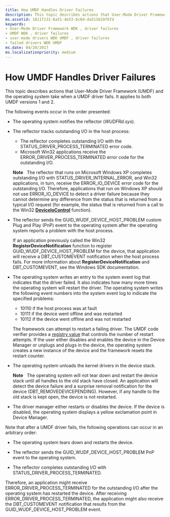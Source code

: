```yaml
---
title: How UMDF Handles Driver Failures
description: This topic describes actions that User-Mode Driver Framework (UMDF) and the operating system take when a UMDF driver fails. It applies to both UMDF versions 1 and 2.
ms.assetid: 1811f131-6a51-4e53-bc8d-da511619f6fd
keywords:
- User-Mode Driver Framework WDK , driver failures
- UMDF WDK , driver failures
- user-mode drivers WDK UMDF , driver failures
- failed drivers WDK UMDF
ms.date: 04/20/2017
ms.localizationpriority: medium
---
```


# How UMDF Handles Driver Failures


This topic describes actions that User-Mode Driver Framework (UMDF) and the operating system take when a UMDF driver fails. It applies to both UMDF versions 1 and 2.

The following events occur in the order presented:

-   The operating system notifies the reflector (*WUDFRd.sys*).

-   The reflector tracks outstanding I/O in the host process:
    -   The reflector completes outstanding I/O with the STATUS\_DRIVER\_PROCESS\_TERMINATED error code.
    -   Microsoft Win32 applications receive the ERROR\_DRIVER\_PROCESS\_TERMINATED error code for the outstanding I/O.

    **Note**   The reflector that runs on Microsoft Windows XP completes outstanding I/O with STATUS\_DRIVER\_INTERNAL\_ERROR, and Win32 applications, in turn, receive the ERROR\_IO\_DEVICE error code for the outstanding I/O. Therefore, applications that run on Windows XP should not use ERROR\_IO\_DEVICE to detect a driver failure because they cannot determine any difference from the status that is returned from a typical I/O request (for example, the status that is returned from a call to the Win32 [**DeviceIoControl**](/windows/win32/api/ioapiset/nf-ioapiset-deviceiocontrol) function).

     

-   The reflector sends the GUID\_WUDF\_DEVICE\_HOST\_PROBLEM custom Plug and Play (PnP) event to the operating system after the operating system reports a problem with the host process.

    If an application previously called the Win32 **RegisterDeviceNotification** function to register GUID\_WUDF\_DEVICE\_HOST\_PROBLEM for the device, that application will receive a DBT\_CUSTOMEVENT notification when the host process fails. For more information about **RegisterDeviceNotification** and DBT\_CUSTOMEVENT, see the Windows SDK documentation.

-   The operating system writes an entry to the system event log that indicates that the driver failed. It also indicates how many more times the operating system will restart the driver. The operating system writes the following event numbers into the system event log to indicate the specified problems:

    -   10110 if the host process was at fault
    -   10111 if the device went offline and was restarted
    -   10112 if the device went offline and was not restarted

    The framework can attempt to restart a failing driver. The UMDF code verifier provides a [registry value](using-umdf-verifier.md) that controls the number of restart attempts. If the user either disables and enables the device in the Device Manager or unplugs and plugs in the device, the operating system creates a new instance of the device and the framework resets the restart counter.

-   The operating system unloads the kernel drivers in the device stack.

    **Note**   The operating system will not tear down and restart the device stack until all handles to the old stack have closed. An application will detect the device failure and a surprise removal notification for the device (DBT\_REMOVEDEVICEPENDING). However, if any handle to the old stack is kept open, the device is not restarted.

     

-   The driver manager either restarts or disables the device. If the device is disabled, the operating system displays a yellow exclamation point in Device Manager.

Note that after a UMDF driver fails, the following operations can occur in an arbitrary order:

-   The operating system tears down and restarts the device.

-   The reflector sends the GUID\_WUDF\_DEVICE\_HOST\_PROBLEM PnP event to the operating system.

-   The reflector completes outstanding I/O with STATUS\_DRIVER\_PROCESS\_TERMINATED.

Therefore, an application might receive ERROR\_DRIVER\_PROCESS\_TERMINATED for the outstanding I/O after the operating system has restarted the device. After receiving ERROR\_DRIVER\_PROCESS\_TERMINATED, the application might also receive the DBT\_CUSTOMEVENT notification that results from the GUID\_WUDF\_DEVICE\_HOST\_PROBLEM event.

 

